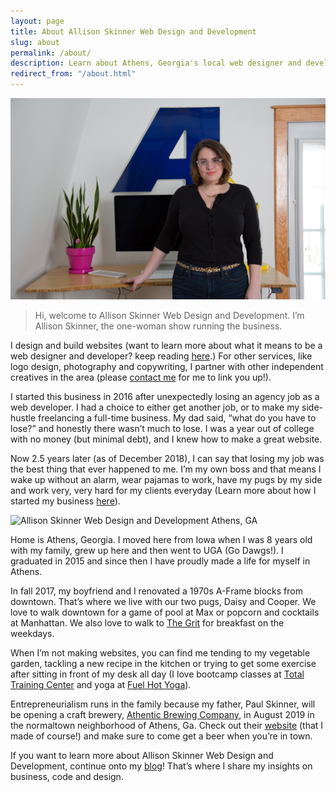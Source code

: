 ```yaml
---
layout: page
title: About Allison Skinner Web Design and Development
slug: about
permalink: /about/
description: Learn about Athens, Georgia's local web designer and developer, Allison Skinner, who runs Allison Skinner Web Design and Development.
redirect_from: "/about.html"
---
```

![Allison Skinner Web Design and Development Athens, GA][1]

>Hi, welcome to Allison Skinner Web Design and Development. I’m Allison Skinner, the one-woman show running the business.

I design and build websites (want to learn more about what it means to be a web designer and developer? keep reading [here](/writing/3-key-benefits-of-being-a-designer-and-developer).) For other services, like logo design, photography and copywriting, I partner with other independent creatives in the area (please [contact me](/contact) for me to link you up!).

I started this business in 2016 after unexpectedly losing an agency job as a web developer. I had a choice to either get another job, or to make my side-hustle freelancing a full-time business. My dad said, “what do you have to lose?” and honestly there wasn’t much to lose. I was a year out of college with no money (but minimal debt), and I knew how to make a great website.

Now 2.5 years later (as of December 2018), I can say that losing my job was the best thing that ever happened to me. I’m my own boss and that means I wake up without an alarm, wear pajamas to work, have my pugs by my side and work very, very hard for my clients everyday (Learn more about how I started my business [here](/writing/One-Year-Full-Time-Freelancing-What-Ive-Learned-Pt-1)).

![Allison Skinner Web Design and Development Athens, GA][2]

Home is Athens, Georgia. I moved here from Iowa when I was 8 years old with my family, grew up here and then went to UGA (Go Dawgs!). I graduated in 2015 and since then I have proudly made a life for myself in Athens.

In fall 2017, my boyfriend and I renovated a 1970s A-Frame blocks from downtown. That’s where we live with our two pugs, Daisy and Cooper. We love to walk downtown for a game of pool at Max or popcorn and cocktails at Manhattan. We also love to walk to [The Grit](https://www.thegrit.com/) for breakfast on the weekdays.

When I’m not making websites, you can find me tending to my vegetable garden, tackling a new recipe in the kitchen or trying to get some exercise after sitting in front of my desk all day (I love bootcamp classes at [Total Training Center](http://totaltrainingcenter.com/) and yoga at [Fuel Hot Yoga](http://www.fuelhotyoga.com/)).

Entrepreneurialism runs in the family because my father, Paul Skinner, will be opening a craft brewery, [Athentic Brewing Company](https://athenticbrewing.com), in August 2019 in the normaltown neighborhood of Athens, Ga.  Check out their [website](https://athenticbrewing.com) (that I made of course!) and make sure to come get a beer when you’re in town.

If you want to learn more about Allison Skinner Web Design and Development, continue onto my [blog](/writing)! That’s where I share my insights on business, code and design.


[1]: /assets/img/about/allison-about-1.png
[2]: /assets/img/about/cooper-daisy.png
